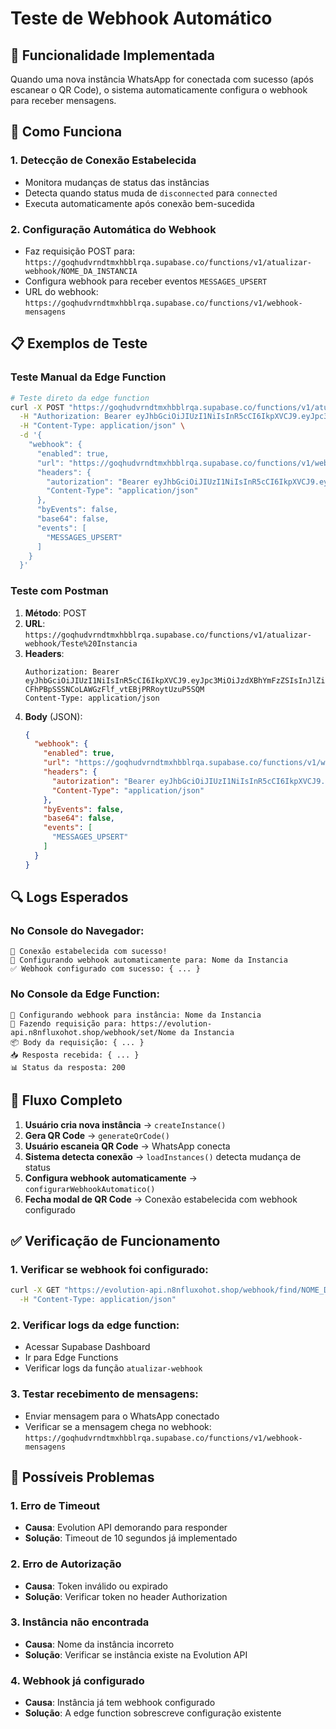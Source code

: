 # Teste de Webhook Automático

## 🎯 **Funcionalidade Implementada**

Quando uma nova instância WhatsApp for conectada com sucesso (após escanear o QR Code), o sistema automaticamente configura o webhook para receber mensagens.

## 🔧 **Como Funciona**

### **1. Detecção de Conexão Estabelecida**
- Monitora mudanças de status das instâncias
- Detecta quando status muda de `disconnected` para `connected`
- Executa automaticamente após conexão bem-sucedida

### **2. Configuração Automática do Webhook**
- Faz requisição POST para: `https://goqhudvrndtmxhbblrqa.supabase.co/functions/v1/atualizar-webhook/NOME_DA_INSTANCIA`
- Configura webhook para receber eventos `MESSAGES_UPSERT`
- URL do webhook: `https://goqhudvrndtmxhbblrqa.supabase.co/functions/v1/webhook-mensagens`

## 📋 **Exemplos de Teste**

### **Teste Manual da Edge Function**

```bash
# Teste direto da edge function
curl -X POST "https://goqhudvrndtmxhbblrqa.supabase.co/functions/v1/atualizar-webhook/Teste%20Instancia" \
  -H "Authorization: Bearer eyJhbGciOiJIUzI1NiIsInR5cCI6IkpXVCJ9.eyJpc3MiOiJzdXBhYmFzZSIsInJlZiI6ImdvcWh1ZHZybmR0bXhoYmJscnFhIiwicm9sZSI6ImFub24iLCJpYXQiOjE3NTI2OTMwOTcsImV4cCI6MjA2ODI2OTA5N30.w3-CFhPBpSSSNCoLAWGzFlf_vtEBjPRRoytUzuP5SQM" \
  -H "Content-Type: application/json" \
  -d '{
    "webhook": {
      "enabled": true,
      "url": "https://goqhudvrndtmxhbblrqa.supabase.co/functions/v1/webhook-mensagens",
      "headers": {
        "autorization": "Bearer eyJhbGciOiJIUzI1NiIsInR5cCI6IkpXVCJ9.eyJpc3MiOiJzdXBhYmFzZSIsInJlZiI6ImdvcWh1ZHZybmR0bXhoYmJscnFhIiwicm9sZSI6ImFub24iLCJpYXQiOjE3NTI2OTMwOTcsImV4cCI6MjA2ODI2OTA5N30.w3-CFhPBpSSSNCoLAWGzFlf_vtEBjPRRoytUzuP5SQM",
        "Content-Type": "application/json"
      },
      "byEvents": false,
      "base64": false,
      "events": [
        "MESSAGES_UPSERT"
      ]
    }
  }'
```

### **Teste com Postman**

1. **Método**: POST
2. **URL**: `https://goqhudvrndtmxhbblrqa.supabase.co/functions/v1/atualizar-webhook/Teste%20Instancia`
3. **Headers**:
   ```
   Authorization: Bearer eyJhbGciOiJIUzI1NiIsInR5cCI6IkpXVCJ9.eyJpc3MiOiJzdXBhYmFzZSIsInJlZiI6ImdvcWh1ZHZybmR0bXhoYmJscnFhIiwicm9sZSI6ImFub24iLCJpYXQiOjE3NTI2OTMwOTcsImV4cCI6MjA2ODI2OTA5N30.w3-CFhPBpSSSNCoLAWGzFlf_vtEBjPRRoytUzuP5SQM
   Content-Type: application/json
   ```
4. **Body** (JSON):
   ```json
   {
     "webhook": {
       "enabled": true,
       "url": "https://goqhudvrndtmxhbblrqa.supabase.co/functions/v1/webhook-mensagens",
       "headers": {
         "autorization": "Bearer eyJhbGciOiJIUzI1NiIsInR5cCI6IkpXVCJ9.eyJpc3MiOiJzdXBhYmFzZSIsInJlZiI6ImdvcWh1ZHZybmR0bXhoYmJscnFhIiwicm9sZSI6ImFub24iLCJpYXQiOjE3NTI2OTMwOTcsImV4cCI6MjA2ODI2OTA5N30.w3-CFhPBpSSSNCoLAWGzFlf_vtEBjPRRoytUzuP5SQM",
         "Content-Type": "application/json"
       },
       "byEvents": false,
       "base64": false,
       "events": [
         "MESSAGES_UPSERT"
       ]
     }
   }
   ```

## 🔍 **Logs Esperados**

### **No Console do Navegador:**
```
🎉 Conexão estabelecida com sucesso!
🔧 Configurando webhook automaticamente para: Nome da Instancia
✅ Webhook configurado com sucesso: { ... }
```

### **No Console da Edge Function:**
```
🔧 Configurando webhook para instância: Nome da Instancia
📡 Fazendo requisição para: https://evolution-api.n8nfluxohot.shop/webhook/set/Nome da Instancia
📦 Body da requisição: { ... }
📥 Resposta recebida: { ... }
📊 Status da resposta: 200
```

## 🚀 **Fluxo Completo**

1. **Usuário cria nova instância** → `createInstance()`
2. **Gera QR Code** → `generateQrCode()`
3. **Usuário escaneia QR Code** → WhatsApp conecta
4. **Sistema detecta conexão** → `loadInstances()` detecta mudança de status
5. **Configura webhook automaticamente** → `configurarWebhookAutomatico()`
6. **Fecha modal de QR Code** → Conexão estabelecida com webhook configurado

## ✅ **Verificação de Funcionamento**

### **1. Verificar se webhook foi configurado:**
```bash
curl -X GET "https://evolution-api.n8nfluxohot.shop/webhook/find/NOME_DA_INSTANCIA" \
  -H "Content-Type: application/json"
```

### **2. Verificar logs da edge function:**
- Acessar Supabase Dashboard
- Ir para Edge Functions
- Verificar logs da função `atualizar-webhook`

### **3. Testar recebimento de mensagens:**
- Enviar mensagem para o WhatsApp conectado
- Verificar se a mensagem chega no webhook: `https://goqhudvrndtmxhbblrqa.supabase.co/functions/v1/webhook-mensagens`

## 🐛 **Possíveis Problemas**

### **1. Erro de Timeout**
- **Causa**: Evolution API demorando para responder
- **Solução**: Timeout de 10 segundos já implementado

### **2. Erro de Autorização**
- **Causa**: Token inválido ou expirado
- **Solução**: Verificar token no header Authorization

### **3. Instância não encontrada**
- **Causa**: Nome da instância incorreto
- **Solução**: Verificar se instância existe na Evolution API

### **4. Webhook já configurado**
- **Causa**: Instância já tem webhook configurado
- **Solução**: A edge function sobrescreve configuração existente 